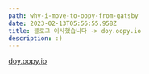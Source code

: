 ```yaml
---
path: why-i-move-to-oopy-from-gatsby
date: 2023-02-13T05:56:55.958Z
title: 블로그 이사했습니다 -> doy.oopy.io
description: :)
---
```

[doy.oopy.io](https://doy.oopy.io/)